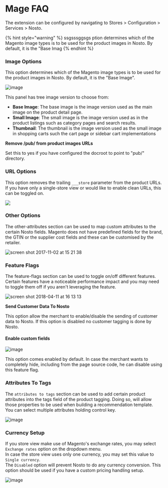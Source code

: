 # Mage FAQ

The extension can be configured by navigating to Stores &gt; Configuration &gt; Services &gt; Nosto.

{% hint style="warning" %}
ssgsssggsgs ption determines which of the Magento image types is to be used for the product images in Nosto. By default, it is the "Base Imag
{% endhint %}

### Image Options

This option determines which of the Magento image types is to be used for the product images in Nosto. By default, it is the "Base Image".

![image](https://user-images.githubusercontent.com/2778820/44143465-6f28b780-a08c-11e8-983f-a530a50e08a7.png)

This panel has tree image version to choose from:

* **Base Image**: The base image is the image version used as the main image on the product detail page.
* **Small Image**: The small image is the image version used as in the product listings such as category pages and search results.
* **Thumbnail**: The thumbnail is the image version used as the small image in shopping carts such the cart page or sidebar cart implementations

**Remove /pub/ from product images URLs** 

Set this to yes if you have configured the docroot to point to "pub/" directory.

### URL Options

This option removes the trailing `___store` parameter from the product URLs. If you have only a single-store view or would like to enable clean URLs, this can be toggled on.

![](https://user-images.githubusercontent.com/327432/36792597-a1591262-1ca3-11e8-812a-6a5dcdf096b3.png)

### Other Options

The other-attributes section can be used to map custom attributes to the certain Nosto fields. Magento does not have predefined fields for the brand, the GTIN or the supplier cost fields and these can be customised by the retailer.

![screen shot 2017-11-02 at 15 21 38](https://user-images.githubusercontent.com/327432/32328131-a34054e2-bfe1-11e7-881f-d8d2c3b58d73.png)

### Feature Flags

The feature-flags section can be used to toggle on/off different features. Certain features have a noticeable performance impact and you may need to toggle them off if you aren't leveraging the feature.

![screen shot 2018-04-11 at 16 13 13](https://user-images.githubusercontent.com/2778820/38618795-4c7950d8-3da3-11e8-999b-c65fdcc348c8.png)

**Send Customer Data To Nosto**

This option allow the merchant to enable/disable the sending of customer data to Nosto. If this option is disabled no customer tagging is done by Nosto.

#### Enable custom fields

![image](https://user-images.githubusercontent.com/2778820/44519745-9bafc500-a6d6-11e8-91a0-5726b3601280.png)

This option comes enabled by default. In case the merchant wants to completely hide, including from the page source code, he can disable using this feature flag.

### Attributes To Tags

The `attributes to tags` section can be used to add certain product attributes into the tags field of the product tagging. Doing so, will allow those properties to be used when building a recommendation template.   
 You can select multiple attributes holding control key.

![image](https://user-images.githubusercontent.com/2778820/42555072-be4025be-84ef-11e8-91df-e4328277f2fa.png)

### Currency Setup

If you store view make use of Magento's exchange rates, you may select `Exchange rates` option on the dropdown menu.   
 In case the store view uses only one currency, you may set this value to `Single currency`.   
 The `Disabled` option will prevent Nosto to do any currency conversion. This option should be used if you have a custom pricing handling setup.

![image](https://user-images.githubusercontent.com/2778820/42555862-4a901824-84f2-11e8-8105-c7a92bf1c25d.png)

